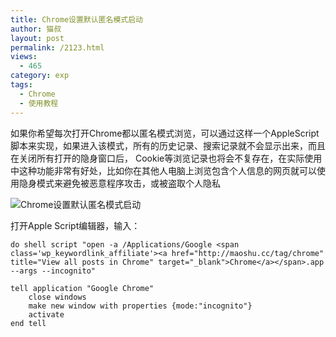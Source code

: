 ```yaml
---
title: Chrome设置默认匿名模式启动
author: 猫叔
layout: post
permalink: /2123.html
views:
  - 465
category: exp
tags:
  - Chrome
  - 使用教程
---
```

如果你希望每次打开Chrome都以匿名模式浏览，可以通过这样一个AppleScript脚本来实现，如果进入该模式，所有的历史记录、搜索记录就不会显示出来，而且在关闭所有打开的隐身窗口后， Cookie等浏览记录也将会不复存在，在实际使用中这种功能非常有好处，比如你在其他人电脑上浏览包含个人信息的网页就可以使用隐身模式来避免被恶意程序攻击，或被盗取个人隐私

![Chrome设置默认匿名模式启动][1]

打开Apple Script编辑器，输入：

```
do shell script "open -a /Applications/Google <span class='wp_keywordlink_affiliate'><a href="http://maoshu.cc/tag/chrome" title="View all posts in Chrome" target="_blank">Chrome</a></span>.app --args --incognito"
```

```
tell application "Google Chrome"
    close windows
    make new window with properties {mode:"incognito"}
    activate
end tell
```

 [1]: http://cache.maoshu.cc//wp-content/uploads/sinapicv2-backup/2123-ww2-large-005V4vEUjw1enuh2ph934j30ia0e940d.jpg

